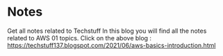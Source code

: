 # Notes
Get all notes related to Techstuff
In this blog you will find all the notes related to AWS 01 topics.
Click on the above blog : https://techstuff137.blogspot.com/2021/06/aws-basics-introduction.html
